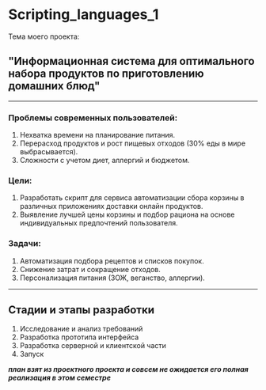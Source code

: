 # Scripting_languages_1

Тема моего проекта:  
## "Информационная система для оптимального набора продуктов по приготовлению домашних блюд"  
---
### Проблемы современных пользователей:

1. Нехватка времени на планирование питания.
2. Перерасход продуктов и рост пищевых отходов (30% еды в мире выбрасывается).
3. Сложности с учетом диет, аллергий и бюджетом.
   
### Цели:  

1. Разработать скрипт для сервиса автоматизации сбора корзины в различных приложениях доставки онлайн продуктов.
2. Выявление лучшей цены корзины и подбор рациона на основе индивидуальных предпочтений пользователя.


### Задачи:

1. Автоматизация подбора рецептов и списков покупок.
2. Снижение затрат и сокращение отходов.
3. Персонализация питания (ЗОЖ, веганство, аллергии).
---

## Стадии и этапы разработки  

1. Исследование и анализ требований
2. Разработка прототипа интерфейса
3. Разработка серверной и клиентской части
4. Запуск

***план взят из проектного проекта и совсем не ожидается его полная реализация в этом семестре***
